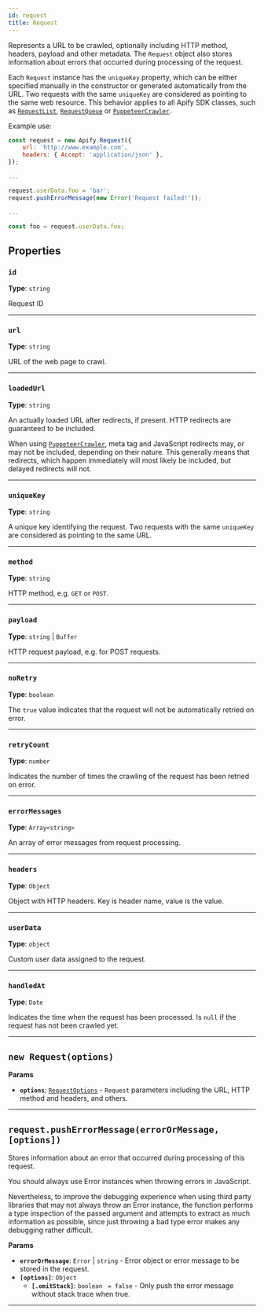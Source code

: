 ```yaml
---
id: request
title: Request
---
```


<a name="request"></a>

Represents a URL to be crawled, optionally including HTTP method, headers, payload and other metadata. The `Request` object also stores information
about errors that occurred during processing of the request.

Each `Request` instance has the `uniqueKey` property, which can be either specified manually in the constructor or generated automatically from the
URL. Two requests with the same `uniqueKey` are considered as pointing to the same web resource. This behavior applies to all Apify SDK classes, such
as [`RequestList`](/docs/api/request-list), [`RequestQueue`](/docs/api/request-queue) or [`PuppeteerCrawler`](/docs/api/puppeteer-crawler).

Example use:

```javascript
const request = new Apify.Request({
    url: 'http://www.example.com',
    headers: { Accept: 'application/json' },
});

...

request.userData.foo = 'bar';
request.pushErrorMessage(new Error('Request failed!'));

...

const foo = request.userData.foo;
```

## Properties

### `id`

**Type**: `string`

Request ID

---

### `url`

**Type**: `string`

URL of the web page to crawl.

---

### `loadedUrl`

**Type**: `string`

An actually loaded URL after redirects, if present. HTTP redirects are guaranteed to be included.

When using [`PuppeteerCrawler`](/docs/api/puppeteer-crawler), meta tag and JavaScript redirects may, or may not be included, depending on their
nature. This generally means that redirects, which happen immediately will most likely be included, but delayed redirects will not.

---

### `uniqueKey`

**Type**: `string`

A unique key identifying the request. Two requests with the same `uniqueKey` are considered as pointing to the same URL.

---

### `method`

**Type**: `string`

HTTP method, e.g. `GET` or `POST`.

---

### `payload`

**Type**: `string` | `Buffer`

HTTP request payload, e.g. for POST requests.

---

### `noRetry`

**Type**: `boolean`

The `true` value indicates that the request will not be automatically retried on error.

---

### `retryCount`

**Type**: `number`

Indicates the number of times the crawling of the request has been retried on error.

---

### `errorMessages`

**Type**: `Array<string>`

An array of error messages from request processing.

---

### `headers`

**Type**: `Object`

Object with HTTP headers. Key is header name, value is the value.

---

### `userData`

**Type**: `object`

Custom user data assigned to the request.

---

### `handledAt`

**Type**: `Date`

Indicates the time when the request has been processed. Is `null` if the request has not been crawled yet.

---

<a name="request"></a>

## `new Request(options)`

**Params**

-   **`options`**: [`RequestOptions`](/docs/typedefs/request-options) - `Request` parameters including the URL, HTTP method and headers, and others.

---

<a name="pusherrormessage"></a>

## `request.pushErrorMessage(errorOrMessage, [options])`

Stores information about an error that occurred during processing of this request.

You should always use Error instances when throwing errors in JavaScript.

Nevertheless, to improve the debugging experience when using third party libraries that may not always throw an Error instance, the function performs
a type inspection of the passed argument and attempts to extract as much information as possible, since just throwing a bad type error makes any
debugging rather difficult.

**Params**

-   **`errorOrMessage`**: `Error` | `string` - Error object or error message to be stored in the request.
-   **`[options]`**: `Object`
    -   **`[.omitStack]`**: `boolean` <code> = false</code> - Only push the error message without stack trace when true.

---
